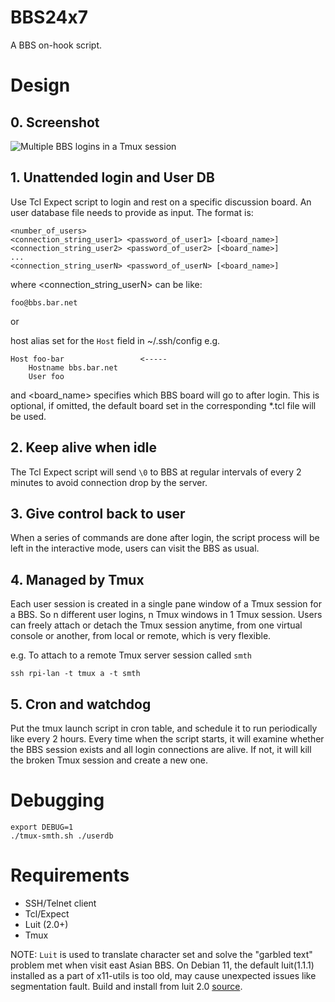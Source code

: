 # BBS24x7
A BBS on-hook script.

# Design

## 0. Screenshot

![][2]

## 1. Unattended login and User DB

Use Tcl Expect script to login and rest on a specific discussion board.
An user database file needs to provide as input. The format is:

```
<number_of_users>
<connection_string_user1> <password_of_user1> [<board_name>]
<connection_string_user2> <password_of_user2> [<board_name>]
...
<connection_string_userN> <password_of_userN> [<board_name>]
```

where <connection_string_userN> can be like:

```
foo@bbs.bar.net
```

or

host alias set for the `Host` field in ~/.ssh/config
e.g.

```
Host foo-bar                 <-----
    Hostname bbs.bar.net
    User foo
```

and <board_name> specifies which BBS board will go to after login. This is
optional, if omitted, the default board set in the corresponding *.tcl file
will be used.

## 2. Keep alive when idle

The Tcl Expect script will send `\0` to BBS at regular intervals of every 2
minutes to avoid connection drop by the server.

## 3. Give control back to user

When a series of commands are done after login, the script process will be
left in the interactive mode, users can visit the BBS as usual.

## 4. Managed by Tmux

Each user session is created in a single pane window of a Tmux session for a 
BBS. So n different user logins, n Tmux windows in 1 Tmux session.
Users can freely attach or detach the Tmux session anytime, from one virtual
console or another, from local or remote, which is very flexible.

e.g. To attach to a remote Tmux server session called `smth`

```
ssh rpi-lan -t tmux a -t smth
```

## 5. Cron and watchdog

Put the tmux launch script in cron table, and schedule it to run periodically
like every 2 hours. Every time when the script starts, it will examine
whether the BBS session exists and all login connections are alive. If not, it
will kill the broken Tmux session and create a new one.

# Debugging

```
export DEBUG=1
./tmux-smth.sh ./userdb
```

# Requirements

- SSH/Telnet client
- Tcl/Expect
- Luit (2.0+)
- Tmux

NOTE:
`Luit` is used to translate character set and solve the "garbled text"
problem met when visit east Asian BBS. On Debian 11, the default luit(1.1.1)
installed as a part of x11-utils is too old, may cause unexpected issues
like segmentation fault. Build and install from luit 2.0 [source][1].

[1]: <https://invisible-island.net/luit/> "Luit"
[2]: <Resources/screenshot.1.png> "Multiple BBS logins in a Tmux session"

[//]: # (vim: tw=78:ts=8:sts=4:sw=4:noet:ft=markdown:norl:)
